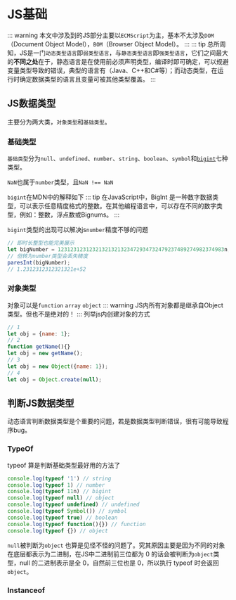 # JS基础
::: warning
本文中涉及到的JS部分主要以`ECMScript`为主，基本不太涉及`DOM`（Document Object Model），`BOM`（Browser Object Model）。
::: 
::: tip
总所周知，JS是一门`动态类型语言`即`弱类型语言`，与`静态类型语言`即`强类型语言`，它们之间最大的**不同之处**在于，静态语言是在使用前必须声明类型，编译时即可确定，可以规避变量类型导致的错误，典型的语言有（Java、C++和C#等）；而动态类型，在运行时确定数据类型的语言且变量可被其他类型覆盖。
::: 

## JS数据类型

主要分为两大类，`对象类型`和`基础类型`。
### 基础类型
`基础类型`分为`null`、`undefined`、`number`、`string`、`boolean`、`symbol`和[`bigint`](https://developer.mozilla.org/en-US/docs/Web/JavaScript/Data_structures#BigInt_type)七种类型。

`NaN`也属于`number`类型，且`NaN !== NaN`

`bigint`在MDN中的解释如下
::: tip
 在JavaScript中，BigInt 是一种数字数据类型，可以表示任意精度格式的整数。在其他编程语言中，可以存在不同的数字类型，例如：整数，浮点数或Bignums。
:::

`bigint`类型的出现可以解决js`number`精度不够的问题

``` js
// 即时长整型也能完美展示
let bigNumber = 12312312312321321321323472934732479237489274982374983n;
// 但转为number类型会丢失精度
paresInt(bigNumber);
// 1.2312312312321321e+52
```
### 对象类型

对象可以是`function` `array` `object`
::: warning
JS内所有对象都是继承自Object类型。但也不是绝对的！
:::
列举js内创建对象的方式
``` js
// 1
let obj = {name: 1};
// 2
function getName(){}
let obj = new getName();
// 3
let obj = new Object({name: 1});
// 4
let obj = Object.create(null);
```

## 判断JS数据类型
动态语言判断数据类型是个重要的问题，若是数据类型判断错误，很有可能导致程序bug。

### TypeOf
typeof 算是判断基础类型最好用的方法了

```js
console.log(typeof '1') // string
console.log(typeof 1) // number
console.log(typeof 11n) // bigint
console.log(typeof null) // object
console.log(typeof undefined) // undefined
console.log(typeof Symbol()) // symbol
console.log(typeof true) // boolean
console.log(typeof function(){}) // function
console.log(typeof {}) // object
```
`null`被判断为`object` 也算是见怪不怪的问题了。究其原因主要是因为不同的对象在底层都表示为二进制，在JS中二进制前三位都为 0 的话会被判断为`object`类型，null 的二进制表示是全 0，自然前三位也是 0，所以执行 typeof 时会返回`object`。

### Instanceof
